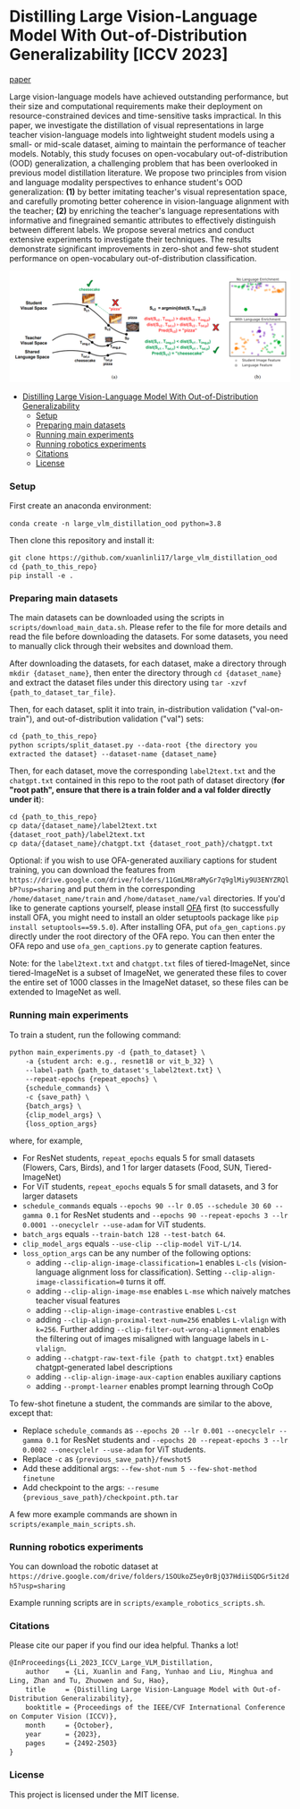 # Distilling Large Vision-Language Model With Out-of-Distribution Generalizability [ICCV 2023]

[paper](https://arxiv.org/pdf/2307.03135)

Large vision-language models have achieved outstanding performance, but their size and computational requirements make their deployment on resource-constrained devices and time-sensitive tasks impractical. In this paper, we investigate the distillation of visual representations in large teacher vision-language models into lightweight student models using a small- or mid-scale dataset, aiming to maintain the performance of teacher models. Notably, this study focuses on open-vocabulary out-of-distribution (OOD) generalization, a challenging problem that has been overlooked in previous model distillation literature. We propose two principles from vision and language modality perspectives to enhance student's OOD generalization: **(1)** by better imitating teacher's visual representation space, and carefully promoting better coherence in vision-language alignment with the teacher; **(2)** by enriching the teacher's language representations with informative and finegrained semantic attributes to effectively distinguish between different labels. We propose several metrics and conduct extensive experiments to investigate their techniques. The results demonstrate significant improvements in zero-shot and few-shot student performance on open-vocabulary out-of-distribution classification.

![teaser.png](teaser.png)

- [Distilling Large Vision-Language Model With Out-of-Distribution Generalizability](#distilling-large-vision-language-model-with-out-of-distribution-generalizability)
    - [Setup](#setup)
    - [Preparing main datasets](#preparing-main-datasets)
    - [Running main experiments](#running-main-experiments)
    - [Running robotics experiments](#running-robotics-experiments)
    - [Citations](#citations)
    - [License](#license)


### Setup

First create an anaconda environment:

`conda create -n large_vlm_distillation_ood python=3.8`

Then clone this repository and install it:

```
git clone https://github.com/xuanlinli17/large_vlm_distillation_ood
cd {path_to_this_repo}
pip install -e .
```

### Preparing main datasets

The main datasets can be downloaded using the scripts in `scripts/download_main_data.sh`. Please refer to the file for more details and read the file before downloading the datasets. For some datasets, you need to manually click through their websites and download them.

After downloading the datasets, for each dataset, make a directory through `mkdir {dataset_name}`, then enter the directory through `cd {dataset_name}` and extract the dataset files under this directory using `tar -xzvf {path_to_dataset_tar_file}`.

Then, for each dataset, split it into train, in-distribution validation ("val-on-train"), and out-of-distribution validation ("val") sets:

```
cd {path_to_this_repo}
python scripts/split_dataset.py --data-root {the directory you extracted the dataset} --dataset-name {dataset_name} 
```

Then, for each dataset, move the corresponding `label2text.txt` and the `chatgpt.txt` contained in this repo to the root path of dataset directory (**for "root path", ensure that there is a train folder and a val folder directly under it**):

```
cd {path_to_this_repo}
cp data/{dataset_name}/label2text.txt {dataset_root_path}/label2text.txt
cp data/{dataset_name}/chatgpt.txt {dataset_root_path}/chatgpt.txt
```

Optional: if you wish to use OFA-generated auxiliary captions for student training, you can download the features from `https://drive.google.com/drive/folders/11GmLM8raMyGr7q9glMiy9U3ENYZRQlbP?usp=sharing` and put them in the corresponding `/home/dataset_name/train` and `/home/dataset_name/val` directories. If you'd like to generate captions yourself, please install [OFA](https://github.com/OFA-Sys/OFA) first (to successfully install OFA, you might need to install an older setuptools package like `pip install setuptools==59.5.0`). After installing OFA, put `ofa_gen_captions.py` directly under the root directory of the OFA repo. You can then enter the OFA repo and use `ofa_gen_captions.py` to generate caption features.

Note: for the `label2text.txt` and `chatgpt.txt` files of tiered-ImageNet, since tiered-ImageNet is a subset of ImageNet, we generated these files to cover the entire set of 1000 classes in the ImageNet dataset, so these files can be extended to ImageNet as well.

### Running main experiments

To train a student, run the following command:

```
python main_experiments.py -d {path_to_dataset} \
    -a {student arch: e.g., resnet18 or vit_b_32} \
    --label-path {path_to_dataset's_label2text.txt} \
    --repeat-epochs {repeat_epochs} \
    {schedule_commands} \
    -c {save_path} \
    {batch_args} \
    {clip_model_args} \
    {loss_option_args}
```

where, for example,
- For ResNet students, `repeat_epochs` equals 5 for small datasets (Flowers, Cars, Birds), and 1 for larger datasets (Food, SUN, Tiered-ImageNet)
- For ViT students, `repeat_epochs` equals 5 for small datasets, and 3 for larger datasets
- `schedule_commands` equals `--epochs 90 --lr 0.05 --schedule 30 60 --gamma 0.1` for ResNet students and `--epochs 90 --repeat-epochs 3 --lr 0.0001 --onecyclelr --use-adam` for ViT students.
- `batch_args` equals `--train-batch 128 --test-batch 64`.
- `clip_model_args` equals `--use-clip --clip-model ViT-L/14`.
- `loss_option_args` can be any number of the following options:
  - adding `--clip-align-image-classification=1` enables `L-cls` (vision-language alignment loss for classification). Setting `--clip-align-image-classification=0` turns it off.
  - adding `--clip-align-image-mse` enables `L-mse` which naively matches teacher visual features
  - adding `--clip-align-image-contrastive` enables `L-cst`
  - adding `--clip-align-proximal-text-num=256` enables `L-vlalign` with `k=256`. Further adding `--clip-filter-out-wrong-alignment` enables the filtering out of images misaligned with language labels in `L-vlalign`.
  - adding `--chatgpt-raw-text-file {path to chatgpt.txt}` enables chatgpt-generated label descriptions
  - adding `--clip-align-image-aux-caption` enables auxiliary captions
  - adding `--prompt-learner` enables prompt learning through CoOp

To few-shot finetune a student, the commands are similar to the above, except that:
- Replace `schedule_commands` as `--epochs 20 --lr 0.001 --onecyclelr --gamma 0.1` for ResNet students and `--epochs 20 --repeat-epochs 3 --lr 0.0002 --onecyclelr --use-adam` for ViT students.
- Replace `-c` as `{previous_save_path}/fewshot5`
- Add these additional args: `--few-shot-num 5 --few-shot-method finetune`
- Add checkpoint to the args: `--resume {previous_save_path}/checkpoint.pth.tar`

A few more example commands are shown in `scripts/example_main_scripts.sh`.


### Running robotics experiments

You can download the robotic dataset at `https://drive.google.com/drive/folders/1SOUkoZ5ey0rBjQ37HdiiSQDGr5it2dh5?usp=sharing`

Example running scripts are in `scripts/example_robotics_scripts.sh`.

### Citations

Please cite our paper if you find our idea helpful. Thanks a lot!

```
@InProceedings{Li_2023_ICCV_Large_VLM_Distillation,
    author    = {Li, Xuanlin and Fang, Yunhao and Liu, Minghua and Ling, Zhan and Tu, Zhuowen and Su, Hao},
    title     = {Distilling Large Vision-Language Model with Out-of-Distribution Generalizability},
    booktitle = {Proceedings of the IEEE/CVF International Conference on Computer Vision (ICCV)},
    month     = {October},
    year      = {2023},
    pages     = {2492-2503}
}
```

### License

This project is licensed under the MIT license.
